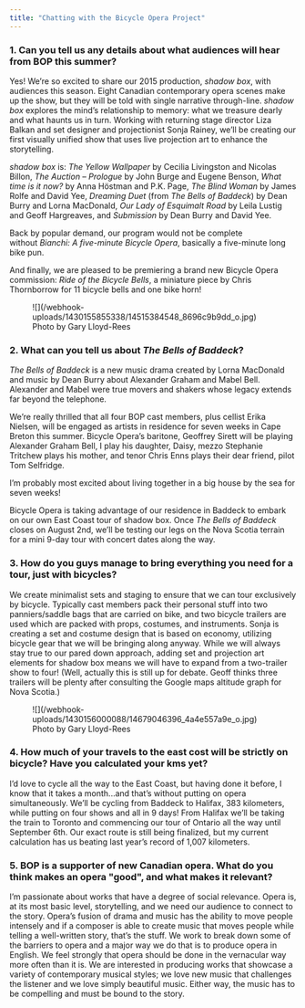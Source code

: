 ```yaml
---
title: "Chatting with the Bicycle Opera Project"
---
```


### 1. Can you tell us any details about what audiences will hear from BOP this summer?


Yes! We’re so excited to share our 2015 production, *shadow box*, with audiences this season. Eight Canadian contemporary opera scenes make up the show, but they will be told with single narrative through-line. *shadow box* explores the mind’s relationship to memory: what we treasure dearly and what haunts us in turn. Working with returning stage director Liza Balkan and set designer and projectionist Sonja Rainey, we’ll be creating our first visually unified show that uses live projection art to enhance the storytelling. 

*shadow box* is: *The Yellow Wallpaper* by Cecilia Livingston and Nicolas Billon, *The Auction – Prologue* by John Burge and Eugene Benson, *What time is it now?* by Anna Höstman and P.K. Page, *The Blind Woman* by James Rolfe and David Yee, *Dreaming Duet* (from *The Bells of Baddeck*) by Dean Burry and Lorna MacDonald, *Our Lady of Esquimalt Road* by Leila Lustig and Geoff Hargreaves, and *Submission*  by Dean Burry and David Yee. 

Back by popular demand, our program would not be complete without *Bianchi: A five-minute Bicycle Opera*, basically a five-minute long bike pun. 

And finally, we are pleased to be premiering a brand new Bicycle Opera commission: *Ride of the Bicycle Bells*, a miniature piece by Chris Thornborrow for 11 bicycle bells and one bike horn!

<figure data-type="image">
![](/webhook-uploads/1430155855338/14515384548_8696c9b9dd_o.jpg)
<figcaption>Photo by Gary Lloyd-Rees</figcaption>
</figure>

### 2. What can you tell us about *The Bells of Baddeck*?

*The Bells of Baddeck* is a new music drama created by Lorna MacDonald and music by Dean Burry about Alexander Graham and Mabel Bell. Alexander and Mabel were true movers and shakers whose legacy extends far beyond the telephone. 

We’re really thrilled that all four BOP cast members, plus cellist Erika Nielsen, will be engaged as artists in residence for seven weeks in Cape Breton this summer. Bicycle Opera’s baritone, Geoffrey Sirett will be playing Alexander Graham Bell, I play his daughter, Daisy, mezzo Stephanie Tritchew plays his mother, and tenor Chris Enns plays their dear friend, pilot Tom Selfridge. 

I’m probably most excited about living together in a big house by the sea for seven weeks!

Bicycle Opera is taking advantage of our residence in Baddeck to embark on our own East Coast tour of shadow box. Once *The Bells of Baddeck* closes on August 2nd, we’ll be testing our legs on the Nova Scotia terrain for a mini 9-day tour with concert dates along the way.

### 3. How do you guys manage to bring everything you need for a tour, just with bicycles?

We create minimalist sets and staging to ensure that we can tour exclusively by bicycle. Typically cast members pack their personal stuff into two panniers/saddle bags that are carried on bike, and two bicycle trailers are used which are packed with props, costumes, and instruments. Sonja is creating a set and costume design that is based on economy, utilizing bicycle gear that we will be bringing along anyway. While we will always stay true to our pared down approach, adding set and projection art elements for shadow box means we will have to expand from a two-trailer show to four! (Well, actually this is still up for debate. Geoff thinks three trailers will be plenty after consulting the Google maps altitude graph for Nova Scotia.)

<figure data-type="image">
![](/webhook-uploads/1430156000088/14679046396_4a4e557a9e_o.jpg)
<figcaption>Photo by Gary Lloyd-Rees</figcaption>
</figure>


### 4. How much of your travels to the east cost will be strictly on bicycle? Have you calculated your kms yet?

I’d love to cycle all the way to the East Coast, but having done it before, I know that it takes a month...and that’s without putting on opera simultaneously. We’ll be cycling from Baddeck to Halifax, 383 kilometers, while putting on four shows and all in 9 days! From Halifax we’ll be taking the train to Toronto and commencing our tour of Ontario all the way until September 6th. Our exact route is still being finalized, but my current calculation has us beating last year’s record of 1,007 kilometers. 

### 5. BOP is a supporter of new Canadian opera. What do you think makes an opera "good", and what makes it relevant?

I’m passionate about works that have a degree of social relevance. Opera is, at its most basic level, storytelling, and we need our audience to connect to the story. Opera’s fusion of drama and music has the ability to move people intensely and if a composer is able to create music that moves people while telling a well-written story, that’s the stuff. We work to break down some of the barriers to opera and a major way we do that is to produce opera in English. We feel strongly that opera should be done in the vernacular way more often than it is. We are interested in producing works that showcase a variety of contemporary musical styles; we love new music that challenges the listener and we love simply beautiful music. Either way, the music has to be compelling and must be bound to the story.





